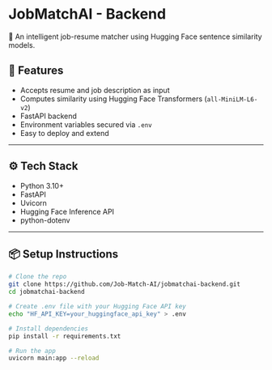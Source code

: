 # JobMatchAI - Backend

🚀 An intelligent job-resume matcher using Hugging Face sentence similarity models.

## 📌 Features

- Accepts resume and job description as input
- Computes similarity using Hugging Face Transformers (`all-MiniLM-L6-v2`)
- FastAPI backend
- Environment variables secured via `.env`
- Easy to deploy and extend

---

## ⚙️ Tech Stack

- Python 3.10+
- FastAPI
- Uvicorn
- Hugging Face Inference API
- python-dotenv

---

## 📦 Setup Instructions

```bash
# Clone the repo
git clone https://github.com/Job-Match-AI/jobmatchai-backend.git
cd jobmatchai-backend

# Create .env file with your Hugging Face API key
echo "HF_API_KEY=your_huggingface_api_key" > .env

# Install dependencies
pip install -r requirements.txt

# Run the app
uvicorn main:app --reload
